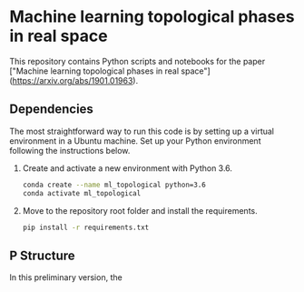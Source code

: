 # Machine learning topological phases in real space

This repository contains Python scripts and notebooks for the paper ["Machine learning topological phases in real space"]
(https://arxiv.org/abs/1901.01963). 

## Dependencies

The most straightforward way to run this code is by setting up a virtual environment in a Ubuntu machine. Set up your Python environment following the instructions below.

1. Create and activate a new environment with Python 3.6.
    ```bash
    conda create --name ml_topological python=3.6
    conda activate ml_topological
    ```
    
2. Move to the repository root folder and install the requirements.
   ```bash
   pip install -r requirements.txt
   ```
 ## P Structure
 
 In this preliminary version, the 
